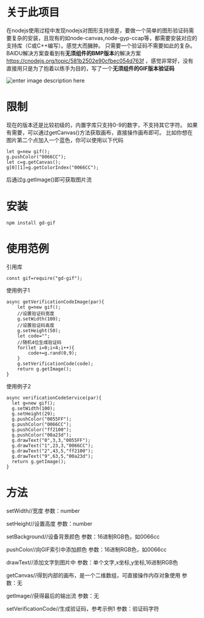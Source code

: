 # 关于此项目

在nodejs使用过程中发现nodejs对图形支持很差，要做一个简单的图形验证码需要复杂的安装，且现有的如node-canvas,node-gyp-ccap等，都需要安装对应的支持库（C或C++编写）。感觉大而臃肿。
只需要一个验证码不需要如此的复杂。
BAIDU解决方案查看到有**无须组件的BMP版本**的解决方案
https://cnodejs.org/topic/581b2502e90cfbec054d763f
，感觉非常好，没有直接用只是为了抱着以练手为目的，写了一个**无须组件的GIF版本验证码**

![enter image description here](https://github.com/pzzcn/gd-gif/blob/master/1.png?raw=true)

# 限制


现在的版本还是比较初级的，内置字库只支持0-9的数字，不支持其它字符。
如果有需要，可以通过getCanvas()方法获取画布，直接操作画布即可。
比如你想在图片第二个点加入一个蓝色，你可以使用以下代码

    let g=new gif();
    g.pushColor("0066CC");
    let c=g.getCanvas();
    g[0][1]=g.getColorIndex("0066CC");

后通过g.getImage()即可获取图片流


# 安装

    npm install gd-gif

# 使用范例

引用库

    const gif=require("gd-gif");

使用例子1

    async getVerificationCodeImage(par){
        let g=new gif();
        //设置验证码宽度
        g.setWidth(100);
        //设置验证码高度
        g.setHeight(50);
        let code="";
        //随机4位生成验证码
        for(let i=0;i<4;i++){
            code+=g.rand(0,9);
        }
        g.setVerificationCode(code);
        return g.getImage();
    }
   使用例子2

    async verificationCodeService(par){
      let g=new gif();
      g.setWidth(100);
      g.setHeight(29);
      g.pushColor("0055FF");
      g.pushColor("0066CC");
      g.pushColor("ff2100");
      g.pushColor("00a23d");
      g.drawText("0",3,3,"0055FF");
      g.drawText("1",23,3,"0066CC");
      g.drawText("2",43,5,"ff2100");
      g.drawText("9",63,5,"00a23d");
      return g.getImage();
    }

# 方法


setWidth//宽度
参数：number


setHeight//设置高度
参数：number


setBackground//设备背景颜色
参数：16进制RGB色，如0066cc


pushColor//向GIF索引中添加颜色
参数：16进制RGB色，如0066cc


drawText//添加文字到图片中
参数：单个文字,x坐标,y坐标,16进制RGB色


getCanvas//得到内部的画布，是一个二维数组，可直接操作内存对象使用
参数：无


getImage//获得最后的输出流
参数：无


setVerificationCode//生成验证码，参考示例1
参数：验证码字符


